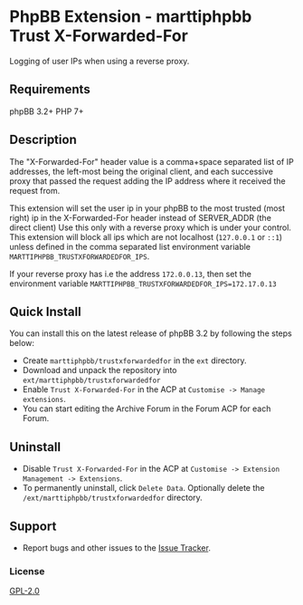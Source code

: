 # PhpBB Extension - marttiphpbb Trust X-Forwarded-For

Logging of user IPs when using a reverse proxy.

## Requirements

phpBB 3.2+ PHP 7+

## Description

The "X-Forwarded-For" header value is a comma+space separated list of IP addresses, the left-most being the original client, and each successive proxy that passed the request adding the IP address where it received the request from.

This extension will set the user ip in your phpBB to the most trusted (most right) ip
in the X-Forwarded-For header instead of SERVER_ADDR (the direct client)
Use this only with a reverse proxy which is under your control.
This extension will block all ips which are not localhost (`127.0.0.1` or `::1`) unless
defined in the comma separated list environment variable
`MARTTIPHPBB_TRUSTXFORWARDEDFOR_IPS`.

If your reverse proxy has i.e the address `172.0.0.13`, then set the environment variable
`MARTTIPHPBB_TRUSTXFORWARDEDFOR_IPS=172.17.0.13`

## Quick Install

You can install this on the latest release of phpBB 3.2 by following the steps below:

* Create `marttiphpbb/trustxforwardedfor` in the `ext` directory.
* Download and unpack the repository into `ext/marttiphpbb/trustxforwardedfor`
* Enable `Trust X-Forwarded-For` in the ACP at `Customise -> Manage extensions`.
* You can start editing the Archive Forum in the Forum ACP for each Forum.

## Uninstall

* Disable `Trust X-Forwarded-For` in the ACP at `Customise -> Extension Management -> Extensions`.
* To permanently uninstall, click `Delete Data`. Optionally delete the `/ext/marttiphpbb/trustxforwardedfor` directory.

## Support

* Report bugs and other issues to the [Issue Tracker](https://github.com/marttiphpbb/phpbb-ext-trustxforwardedfor/issues).

### License

[GPL-2.0](license.txt)
